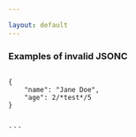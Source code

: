 ```yaml
---

layout: default
---
```


### Examples of invalid JSONC

<pre><code class="language-jsonc">
{
    "name": "Jane Doe", 
    "age": 2/*test*/<span class="hljs-error">5</span>
}</code><pre>

```